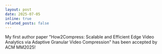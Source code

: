 ```yaml
---
layout: post
date: 2025-07-05
inline: true
related_posts: false
---
```


My first author paper "How2Compress: Scalable and Efficient Edge Video Analytics via Adaptive Granular Video Compression" has been accepted by ACM MM2025!

